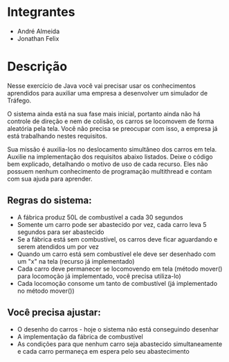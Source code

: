 # Integrantes
  - André Almeida
  - Jonathan Felix

# Descrição

Nesse exercício de Java você vai precisar usar os conhecimentos aprendidos para  auxiliar uma empresa a desenvolver um simulador de Tráfego.

O sistema ainda está na sua fase mais inicial, portanto ainda não há controle de direção e nem de colisão, os carros se locomovem de forma aleatória pela tela. Você não precisa se preocupar com isso, a empresa já está trabalhando nestes requisitos.

Sua missão é auxilia-los no deslocamento simultâneo dos carros em tela. Auxilie na implementação dos requisitos abaixo listados. Deixe o código bem explicado, detalhando o motivo de uso de cada recurso. Eles não possuem nenhum conhecimento de programação multithread e contam com sua ajuda para aprender.

## Regras do sistema:
* A fábrica produz 50L de combustível a cada 30 segundos
* Somente um carro pode ser abastecido por vez, cada carro leva 5 segundos para ser abastecido
* Se a fábrica está sem combustível, os carros deve ficar aguardando e serem atendidos um por vez 
* Quando um carro está sem combustível ele deve ser desenhado com um "x" na tela (recurso já implementado)
* Cada carro deve permanecer se locomovendo em tela (método mover() para locomoção já implementado, você precisa utiliza-lo)
* Cada locomoção consome um tanto de combustível (já implementado no método mover())

## Você precisa ajustar:
* O desenho do carros - hoje o sistema não está conseguindo desenhar 
* A implementação da fábrica de combustível
* As condições para que nenhum carro seja abastecido simultaneamente e cada carro permaneça em espera pelo seu abastecimento
